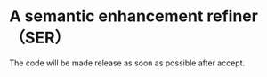 # A semantic enhancement refiner （SER）

The code will be made release as soon as possible after accept.
